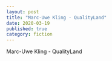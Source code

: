 ```yaml
---
layout: post
title: "Marc-Uwe Kling - QualityLand"
date: 2020-03-19
published: true
category: fiction
---
```


Marc-Uwe Kling - QualityLand
